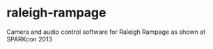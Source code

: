 raleigh-rampage
===============

Camera and audio control software for Raleigh Rampage as shown at SPARKcon 2013
